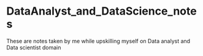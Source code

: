 # DataAnalyst_and_DataScience_notes
These are notes taken by me while upskilling myself on Data analyst and Data scientist domain
